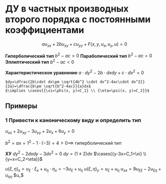 # ДУ в частных производных второго порядка с постоянными коэффициентами

$$au_{xx}+2bu_{xy}+cu_{yy}+F(x, y, u_x, u_y, u)=0$$

**Гиперболический тип**
	$b^2-ac>0$
**Параболический тип**
	$b^2-ac=0$
**Эллиптический тип**
	$b^2-ac<0$

**Характеристическое уравнение**
	$a\cdot dy^2-2b\cdot dxdy+c\cdot dx^2=0$
	
	$dy=\dfrac{2b\cdot dx\pm \sqrt{4b^2 \cdot dx^2-4ac\cdot dx^2}}{2a}=\dfrac{b\pm \sqrt{b^2-4ac}}{a}dx$
	$\implies \cases{{\xi=\phi(x, y)=C_1} \\ {\eta=\psi(x, y)=C_2}}$

## Примеры
### 1 Привести к каноническому виду и определить тип
$u_{xx}+2u_{xy}-3u_{yy}+2u_x+6u_y=0$

$b^2=ax=1^2-1\cdot(-3)=4>0\implies$ гиперболический тип

**ХУ**
	$dy^2-2dxdy-3dx^2=0$
	$dy=(1\pm2)dx$
	$\cases{{y-3x=C_1=\xi} \\ {y+x=C_2=\eta}}$

$u(\xi, \eta)_x=u_\xi \cdot \xi_x+u_\eta \cdot \eta_x=-3u_\xi+u_\eta$
$u(\xi, \eta)_y=u_\xi + u_\eta$
$u_{xx}=9u_{\xi\xi}-2u_{\xi\eta}+u_{\eta\eta}$
$u_$
